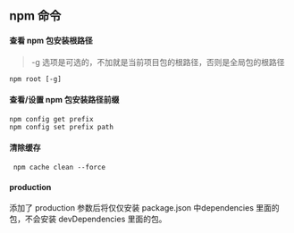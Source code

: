 ## npm 命令
#### 查看 npm 包安装根路径
> -g 选项是可选的，不加就是当前项目包的根路径，否则是全局包的根路径  

    npm root [-g]

#### 查看/设置 npm 包安装路径前缀

    npm config get prefix
    npm config set prefix path

#### 清除缓存

     npm cache clean --force

#### production
添加了 production 参数后将仅仅安装  package.json 中dependencies 里面的包，不会安装 devDependencies 里面的包。
